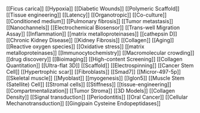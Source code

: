 [[Ficus carica]]
[[Hypoxia]]
[[Diabetic Wounds]]
[[Polymeric Scaffold]]
[[Tissue engineering]]
[[Latency]]
[[Organotropic]]
[[Co-culture]]
[[Conditioned medium]]
[[Pulmonary fibrosis]]
[[Tumor metastasis]]
[[Nanochannels]]
[[Electrochemical Biosensor]]
[[Trans-well Migration Assay]]
[[Inflammation]]
[[matrix metalloproteinases]]
[[cathepsin D]]
[[Chronic Kidney Disease]]
[[Kidney Fibrosis]]
[[Collagen]]
[[Aging]]
[[Reactive oxygen species]]
[[Oxidative stress]]
[[matrix metalloproteinases]]
[[Immunocytochemistry]]
[[Macromolecular crowding]]
[[drug discovery]]
[[Bioimaging]]
[[High-content Screening]]
[[Collagen Quantitation]]
[[Ultra-flat 3D]]
[[Scaffold]]
[[Electrospinning]]
[[Cancer Stem Cell]]
[[Hypertrophic scar]]
[[Fibroblasts]]
[[Smad7]]
[[Micror-497-5p]]
[[Skeletal muscle]]
[[Myoblast]]
[[myogenesis]]
[[Iglon5]]
[[Muscle Stem (Satellite) Cell]]
[[Stromal cells]]
[[Stiffness]]
[[tissue-engineering]]
[[Compartmentalization]]
[[Tumor Stroma]]
[[3D Models]]
[[Collagen Density]]
[[Signal transduction]]
[[Periodontitis]]
[[Oral Cancer]]
[[Cellular Mechanotransduction]]
[[Gingipain Cysteine Endopeptidases]]
